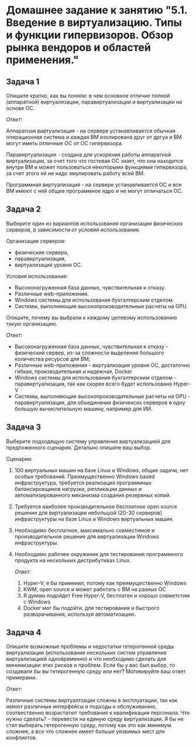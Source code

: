 # Домашнее задание к занятию "5.1. Введение в виртуализацию. Типы и функции гипервизоров. Обзор рынка вендоров и областей применения."

## Задача 1

Опишите кратко, как вы поняли: в чем основное отличие полной (аппаратной) виртуализации, паравиртуализации и виртуализации на основе ОС.

*Ответ*:

Аппаратная виртуализация - на сервере устанавливается обычная операционная система и каждая ВМ изолирована друг от дргуа и ВМ могут иметь отличные ОС от ОС гипервизора.

Паравиртуализация - создана для ускорения работы аппаратной виртуализации, за счет того что гостевая ОС знает, что она находится внутри ВМ и может пользоваться некоторыми функциями гипервизора, за счет этого ей не надо эмулировать работу всей ВМ.

Программная виртуализация - на сервере устанавливается ОС и все ВМ имеют с ней общее программное ядро и не могут отличаться ОС.

## Задача 2

Выберите один из вариантов использования организации физических серверов, в зависимости от условий использования.

Организация серверов:

* физические сервера,
* паравиртуализация,
* виртуализация уровня ОС.

Условия использования:

* Высоконагруженная база данных, чувствительная к отказу.
* Различные web-приложения.
* Windows системы для использования бухгалтерским отделом.
* Системы, выполняющие высокопроизводительные расчеты на GPU.

Опишите, почему вы выбрали к каждому целевому использованию такую организацию.

*Ответ*:

* Высоконагруженная база данных, чувствительная к отказу - физический сервер, из-за сложности выделения большого количества ресурсов для ВМ;
* Различные web-приложения - виртуализация уровня ОС, достаточно гибкая, производительная и надежная, Docker
* Windows системы для использования бухгалтерским отделом - паравиртуализация, так как скорее всего будет использовано Hyper-V
* Системы, выполняющие высокопроизводительные расчеты на GPU - паравиртуализация, для объединения физичексих серверов в одну большую вычислительную машину, например для ИИ.

## Задача 3

Выберите подходящую систему управления виртуализацией для предложенного сценария. Детально опишите ваш выбор.

Сценарии:

1. 100 виртуальных машин на базе Linux и Windows, общие задачи, нет особых требований. Преимущественно Windows based инфраструктура, требуется реализация программных балансировщиков нагрузки, репликации данных и автоматизированного механизма создания резервных копий.
2. Требуется наиболее производительное бесплатное open source решение для виртуализации небольшой (20-30 серверов) инфраструктуры на базе Linux и Windows виртуальных машин.
3. Необходимо бесплатное, максимально совместимое и производительное решение для виртуализации Windows инфраструктуры.
4. Необходимо рабочее окружение для тестирования программного продукта на нескольких дистрибутивах Linux.

   *Ответ*:

   1) Hyper-V, я бы применил, потому как преимущественно Windows
   2) KWM, open source и может работать с ВМ на разных ОС
   3) Я думаю подойдет Free Hyper-V, бесплатен и хорошо совметстим с Windows
   4) Docker мог бы подойти, для тестирования и быстрого разворачивания, используя автоматизацию.

## Задача 4

Опишите возможные проблемы и недостатки гетерогенной среды виртуализации (использования нескольких систем управления виртуализацией одновременно) и что необходимо сделать для минимизации этих рисков и проблем. Если бы у вас был выбор, то создавали бы вы гетерогенную среду или нет? Мотивируйте ваш ответ примерами.

*Ответ*:

Различные системы виртуалтзации сложны в эксплуатации, так как имеют различные интерфейсы и подходы к обслуживанию, соотвественно возрастатют требования к квалификации персонала. Что нужно сделать? - перевести на единую среду виртуализации. Я бы не стал выбирать гетерогенную среду, потому как это как минимум сложнее, а все что сложнее имеет больше уязвимых мест для конфликтов.
